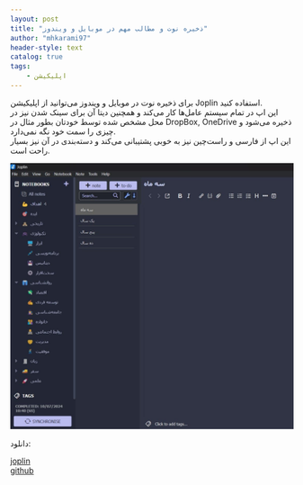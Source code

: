 ```yaml
---
layout: post
title: "ذخیره نوت و مطالب مهم در موبایل و ویندوز"
author: "mhkarami97"
header-style: text
catalog: true
tags:
    - اپلیکیشن
---
```


برای ذخیره نوت در موبایل و ویندوز می‌توانید از اپلیکیشن Joplin استفاده کنید.  
این اپ در تمام سیستم عامل‌ها کار می‌کند و همچنین دیتا آن برای سینک شدن نیز در محل مشخص شده توسط خودتان بطور مثال در DropBox, OneDrive ذخیره می‌شود و چیزی را سمت خود نگه نمی‌دارد.  
این اپ از فارسی و راست‌چین نیز به خوبی پشتیبانی می‌کند و دسته‌بندی در آن نیز بسیار راحت است.  

![mhkarami97](/img/post/joplin.jpg)  

دانلود:  

[joplin]([/img/post/joplin.jpg](https://joplinapp.org/))  
[github]([/img/post/joplin.jpg](https://github.com/laurent22/joplin))  